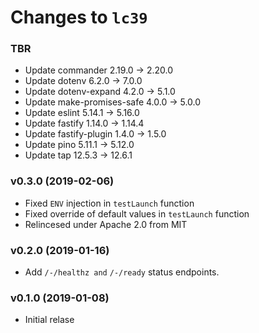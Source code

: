 # Changes to `lc39`

### TBR

- Update commander 2.19.0 -> 2.20.0
- Update dotenv 6.2.0 -> 7.0.0
- Update dotenv-expand 4.2.0 -> 5.1.0
- Update make-promises-safe 4.0.0 -> 5.0.0
- Update eslint 5.14.1 -> 5.16.0
- Update fastify 1.14.0 -> 1.14.4
- Update fastify-plugin 1.4.0 -> 1.5.0
- Update pino 5.11.1 -> 5.12.0
- Update tap 12.5.3 -> 12.6.1

### v0.3.0 (2019-02-06)
- Fixed `ENV` injection in `testLaunch` function
- Fixed override of default values in `testLaunch` function
- Relincesed under Apache 2.0 from MIT

### v0.2.0 (2019-01-16)
- Add `/-/healthz and` `/-/ready` status endpoints.

### v0.1.0 (2019-01-08)
- Initial relase
